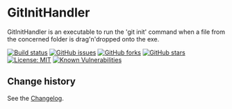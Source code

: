 GitInitHandler
===============

GitInitHandler is an executable to run the 'git init' command when a file from the concerned folder is drag'n'dropped onto the exe.

[![Build status](https://ci.appveyor.com/api/projects/status/qxlolyonkcf53ouj?svg=true)](https://ci.appveyor.com/project/SeppPenner/gitinithandler)
[![GitHub issues](https://img.shields.io/github/issues/SeppPenner/GitInitHandler.svg)](https://github.com/SeppPenner/GitInitHandler/issues)
[![GitHub forks](https://img.shields.io/github/forks/SeppPenner/GitInitHandler.svg)](https://github.com/SeppPenner/GitInitHandler/network)
[![GitHub stars](https://img.shields.io/github/stars/SeppPenner/GitInitHandler.svg)](https://github.com/SeppPenner/GitInitHandler/stargazers)
[![License: MIT](https://img.shields.io/badge/License-MIT-blue.svg)](https://raw.githubusercontent.com/SeppPenner/GitInitHandler/master/License.txt)
[![Known Vulnerabilities](https://snyk.io/test/github/SeppPenner/GitInitHandler/badge.svg)](https://snyk.io/test/github/SeppPenner/GitInitHandler)

Change history
--------------

See the [Changelog](https://github.com/SeppPenner/GitInitHandler/blob/master/Changelog.md).
